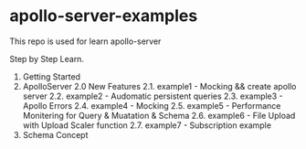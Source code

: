 # apollo-server-examples
This repo is used for learn apollo-server

Step by Step Learn.

1. Getting Started
2. ApolloServer 2.0 New Features
2.1. example1 - Mocking && create apollo server
2.2. example2 - Audomatic persistent queries
2.3. example3 - Apollo Errors
2.4. example4 - Mocking
2.5. example5 - Performance Monitering for Query & Muatation & Schema
2.6. example6 - File Upload with Upload Scaler function
2.7. example7 - Subscription example
3. Schema Concept




